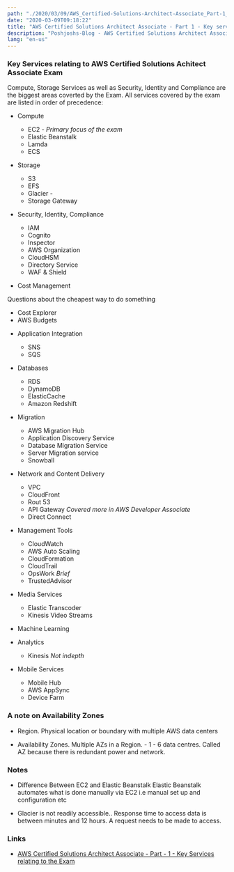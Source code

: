 ```yaml
---
path: "./2020/03/09/AWS_Certified-Solutions-Architect-Associate_Part-1_Key-services-relating-to-the-Exam.md"
date: "2020-03-09T09:18:22"
title: "AWS Certified Solutions Architect Associate - Part 1 - Key services relating to the Exam"
description: "Poshjoshs-Blog - AWS Certified Solutions Architect Associate - Part 1 - Key services relating to the Exam"
lang: "en-us"
---
```


### Key Services relating to AWS Certified Solutions Achitect Associate Exam ###

Compute, Storage Services as well as Security, Identity and Compliance are the biggest areas coverted by the Exam. All services covered by the exam are listed in order of precedence:

- Compute

  * EC2 - _Primary focus of the exam_
  * Elastic Beanstalk
  * Lamda
  * ECS

- Storage

  * S3
  * EFS
  * Glacier -
  * Storage Gateway

- Security, Identity, Compliance

  * IAM
  * Cognito
  * Inspector
  * AWS Organization
  * CloudHSM
  * Directory Service
  * WAF & Shield

- Cost Management

Questions about the cheapest way to do something

  * Cost Explorer
  * AWS Budgets

- Application Integration

  * SNS
  * SQS

- Databases

  * RDS
  * DynamoDB
  * ElasticCache
  * Amazon Redshift

- Migration

  * AWS Migration Hub
  * Application Discovery Service
  * Database Migration Service
  * Server Migration service
  * Snowball

- Network and Content Delivery

  * VPC
  * CloudFront
  * Rout 53
  * API Gateway _Covered more in AWS Developer Associate_
  * Direct Connect

- Management Tools

  * CloudWatch
  * AWS Auto Scaling
  * CloudFormation
  * CloudTrail
  * OpsWork _Brief_
  * TrustedAdvisor

- Media Services

  * Elastic Transcoder
  * Kinesis Video Streams

- Machine Learning

- Analytics

  * Kinesis _Not indepth_

- Mobile Services

  * Mobile Hub
  * AWS AppSync
  * Device Farm

### A note on Availability Zones ###

- Region. Physical location or boundary with multiple AWS data centers

- Availability Zones. Multiple AZs in a Region. - 1 - 6 data centres. Called AZ because there is redundant power and network.

### Notes ###

- Difference Between EC2 and Elastic Beanstalk
Elastic Beanstalk automates what is done manually via EC2 i.e manual set up and configuration etc

- Glacier is not readily accessible.. Response time to access data is between
minutes and 12 hours. A request needs to be made to access. 


### Links ###

- [AWS Certified Solutions Architect Associate - Part - 1 - Key Services relating to the Exam](/2020/03/09/AWS_Certified-Solutions-Architect-Associate_Part-1_Key-services-relating-to-the-Exam/)
